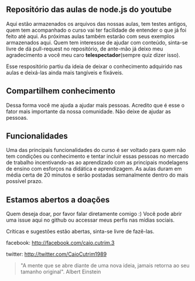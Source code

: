 ## Repositório das aulas de node.js do youtube
Aqui estão armazenados os arquivos das nossas aulas, tem testes antigos, quem tem acompanhado o curso
vai ter facilidade de entender o que já foi feito até aqui.
As próximas aulas também estarão com seus exemplos armazenados aqui. Quem tem interessse de ajudar com conteúdo, sinta-se livre de dá pull-request no repositório, de ante-mão já deixo meu agradecimento a você meu caro **telespectador**(sempre quiz dizer isso).

Esse respositório partiu da ideia de deixar o conhecimento adquirido nas aulas e deixá-las ainda mais tangíveis e fixáveis.
## Compartilhem conhecimento
Dessa forma você me ajuda a ajudar mais pessoas. Acredito que é esse o fator mais importante da nossa comunidade.
Não deixe de ajudar as pessoas.
## Funcionalidades
Uma das principais funcionalidades do curso é ser voltado para quem não tem condições ou conhecimento e tentar incluir 
essas pessoas no mercado de trabalho incentivando-as ao aprendizado com as principais modelagens de ensino com esforços 
na didática e aprendizagem.
As aulas duram em média certa de 20 minutos e serão postadas semanalmente dentro do mais possível prazo.
## Estamos abertos a doações
Quem deseja doar, por favor falar diretamente comigo :)
Você pode abrir uma issue aqui no github ou accessar meus perfis nas mídias sociais.

Críticas e sugestões estão abertas, sinta-se livre de fazê-las.

facebook: http://facebook.com/caio.cutrim.3	

twitter: http://twitter.com/CaioCutrim1989

> "A mente que se abre diante de uma nova ideia, jamais retorna ao seu tamanho original". Albert Einstein
